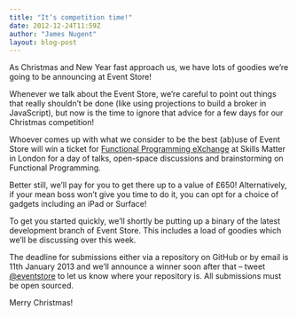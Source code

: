 ```yaml
---
title: "It’s competition time!"
date: 2012-12-24T11:59Z
author: "James Nugent"
layout: blog-post
---
```


As Christmas and New Year fast approach us, we have lots of goodies we’re going to be announcing at Event Store!

Whenever we talk about the Event Store, we’re careful to point out things that really shouldn’t be done (like using projections to build a broker in JavaScript), but now is the time to ignore that advice for a few days for our Christmas competition!

Whoever comes up with what we consider to be the best (ab)use of Event Store will win a ticket for [Functional Programming eXchange](http://skillsmatter.com/event/java-jee/functional-programming-exchange/wd-23) at Skills Matter in London for a day of talks, open-space discussions and brainstorming on Functional Programming.

Better still, we’ll pay for you to get there up to a value of £650! Alternatively, if your mean boss won’t give you time to do it, you can opt for a choice of gadgets including an iPad or Surface!

To get you started quickly, we’ll shortly be putting up a binary of the latest development branch of Event Store. This includes a load of goodies which we’ll be discussing over this week.

The deadline for submissions either via a repository on GitHub or by email is 11th January 2013 and we’ll announce a winner soon after that – tweet [@eventstore](https://twitter.com/eventstore) to let us know where your repository is. All submissions must be open sourced.

Merry Christmas!